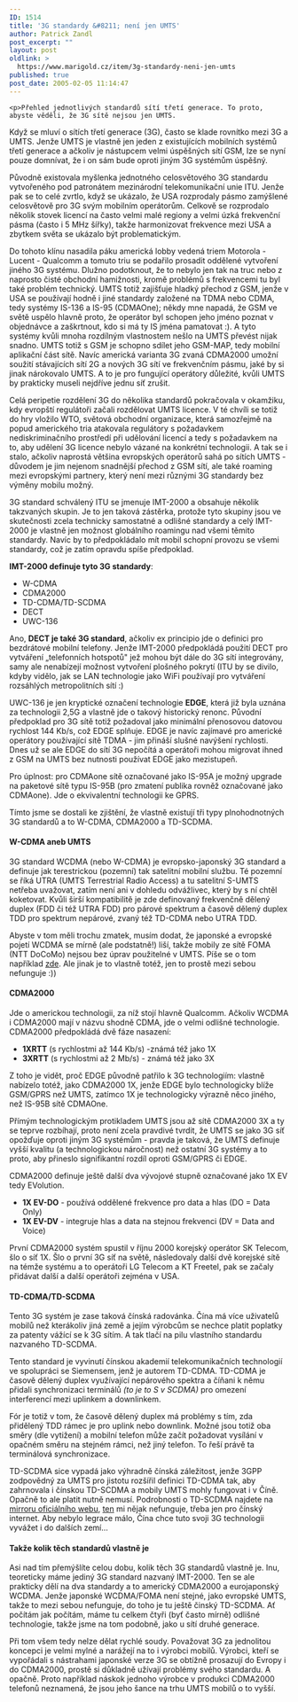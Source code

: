 ```yaml
---
ID: 1514
title: '3G standardy &#8211; není jen UMTS'
author: Patrick Zandl
post_excerpt: ""
layout: post
oldlink: >
  https://www.marigold.cz/item/3g-standardy-neni-jen-umts
published: true
post_date: 2005-02-05 11:14:47
---
```

	<p>Přehled jednotlivých standardů sítí třetí generace. To proto, abyste věděli, že 3G sítě nejsou jen UMTS.
</p>
<!--more-->	<p>Když se mluví o sítích třetí generace (3G),
často se klade rovnítko mezi 3G a UMTS. Jenže UMTS je vlastně jen jeden
z existujících mobilních systémů třetí generace a ačkoliv je nástupcem
velmi úspěšných sítí GSM, lze se nyní pouze domnívat, že i on sám bude
oproti jiným 3G systémům úspěšný. </p>
<p>Původně existovala myšlenka jednotného celosvětového 3G standardu
vytvořeného pod patronátem mezinárodní telekomunikační unie ITU. Jenže
pak se to celé zvrtlo, když se ukázalo, že USA rozprodaly pásmo
zamýšlené celosvětově pro 3G svým mobilním operátorům. Celkově se
rozprodalo několik stovek licencí na často velmi malé regiony a velmi
úzká frekvenční pásma (často i 5 MHz šířky), takže harmonizovat
frekvence mezi USA a zbytkem světa se ukázalo být problematickým. </p>
<p>Do tohoto klínu nasadila páku americká lobby vedená triem Motorola -
Lucent - Qualcomm a tomuto triu se podařilo prosadit oddělené vytvoření
jiného 3G systému. Dlužno podotknout, že to nebylo jen tak na truc nebo
z naprosto čisté obchodní hamižnosti, kromě problémů s frekvencemi tu
byl také problém technický. UMTS totiž zajišťuje hladký přechod z GSM,
jenže v USA se používají hodně i jiné standardy založené na TDMA nebo
CDMA, tedy systémy IS-136 a IS-95 (CDMAOne); někdy mne napadá, že GSM
ve světě uspělo hlavně proto, že operátor byl schopen jeho jméno poznat
v objednávce a zaškrtnout, kdo si má ty IS jména pamatovat :). A tyto
systémy kvůli mnoha rozdílným vlastnostem nešlo na UMTS převést nijak
snadno. UMTS totiž s GSM je schopno sdílet jeho GSM-MAP, tedy mobilní
aplikační část sítě. Navíc americká varianta 3G zvaná CDMA2000 umožní
soužití stávajících sítí 2G a nových 3G sítí ve frekvenčním pásmu, jaké
by si jinak nárokovalo UMTS. A to je pro fungující operátory důležité,
kvůli UMTS by prakticky museli nejdříve jednu síť zrušit. </p>
<p>Celá peripetie rozdělení 3G do několika standardů pokračovala v
okamžiku, kdy evropští regulátoři začali rozdělovat UMTS licence. V té
chvíli se totiž do hry vložilo WTO, světová obchodní organizace, která
samozřejmě na popud amerického tria atakovala regulátory s požadavkem
nediskriminačního prostředí při udělování licencí a tedy s požadavkem
na to, aby udělení 3G licence nebylo vázané na konkrétní technologii. A
tak se i stalo, ačkoliv naprostá většina evropských operátorů sahá po
sítích UMTS - důvodem je jim nejenom snadnější přechod z GSM sítí, ale
také roaming mezi evropskými partnery, který není mezi různými 3G
standardy bez výměny mobilu možný.</p>
<p>3G standard schválený ITU se jmenuje IMT-2000 a obsahuje několik
takzvaných skupin. Je to jen taková zástěrka, protože tyto skupiny jsou
ve skutečnosti zcela technicky samostatné a odlišné standardy a celý
IMT-2000 je vlastně jen možnost globálního roamingu nad všemi těmito
standardy. Navíc by to předpokládalo mít mobil schopní provozu se všemi
standardy, což je zatím opravdu spíše předpoklad. </p>
<p><strong>IMT-2000 definuje tyto 3G standardy</strong>:</p>
	<ul>
	<li>W-CDMA</li>
	<li>CDMA2000 </li>
	<li>TD-CDMA/TD-SCDMA </li>
	<li>DECT </li>
	<li>UWC-136</li>
	</ul>
	<p>Ano, <strong>DECT je také 3G standard</strong>, ačkoliv ex principio
jde o definici pro bezdrátové mobilní telefony. Jenže IMT-2000
předpokládá použití DECT pro vytváření „telefonních hotspotů" jež mohou
být dále do 3G sítí integrovány, samy ale nenabízejí možnost vytvoření
plošného pokrytí (ITU by se divilo, kdyby vidělo, jak se LAN
technologie jako WiFi používají pro vytváření rozsáhlých metropolitních
sítí :) </p>
<p>UWC-136 je jen kryptické označení technologie <strong>EDGE</strong>,
která již byla uznána za technologii 2,5G a vlastně jde o takový
historický renonc. Původní předpoklad pro 3G sítě totiž požadoval jako
minimální přenosovou datovou rychlost 144 Kb/s, což EDGE splňuje. EDGE
je navíc zajímavé pro americké operátory používající sítě TDMA - jim
přináší slušné navýšení rychlosti. Dnes už se ale EDGE do sítí 3G
nepočítá a operátoři mohou migrovat ihned z GSM na UMTS bez nutnosti
používat EDGE jako mezistupeň. </p>
<p>Pro úplnost: pro CDMAone sítě označované jako IS-95A je možný
upgrade na paketové sítě typu IS-95B (pro zmatení publika rovněž
označované jako CDMAone). Jde o ekvivalentní technologii ke GPRS. </p>
<p>Tímto jsme se dostali ke zjištění, že vlastně existují tři typy plnohodnotných 3G standardů a to W-CDMA, CDMA2000 a TD-SCDMA. </p>
	<h4>W-CDMA aneb UMTS</h4>
	<p>3G standard WCDMA (nebo W-CDMA) je evropsko-japonský 3G standard a
definuje jak terestrickou (pozemní) tak satelitní mobilní službu. Té
pozemní se říká UTRA (UMTS Terrestrial Radio Access) a tu satelitní
S-UMTS netřeba uvažovat, zatím není ani v dohledu odvážlivec, který by
s ní chtěl koketovat. Kvůli širší kompatibilitě je zde definovaný
frekvenčně dělený duplex (FDD či též UTRA FDD) pro párové spektrum a
časově dělený duplex TDD pro spektrum nepárové, zvaný též TD-CDMA nebo
UTRA TDD. </p>
<p>Abyste v tom měli trochu zmatek, musím dodat, že japonské a evropské
pojetí WCDMA se mírně (ale podstatně!) liší, takže mobily ze sítě FOMA
(NTT DoCoMo) nejsou bez úprav použitelné v UMTS. Píše se o tom
například <a href="http://specials.ft.com/understanding3g/FT30GGRLENC.html"  target="_blank">zde</a>. Ale jinak je to vlastně totéž, jen to prostě mezi sebou nefunguje :))</p>
	<h4>CDMA2000</h4>
	<p>Jde o americkou technologii, za níž stojí hlavně Qualcomm. Ačkoliv
WCDMA i CDMA2000 mají v názvu shodně CDMA, jde o velmi odlišné
technologie. CDMA2000 předpokládá dvě fáze nasazení: </p>
	<ul>
	<li><strong>1XRTT</strong> (s rychlostmi až 144 Kb/s) -známá též jako 1X</li>
	<li><strong>3XRTT</strong> (s rychlostmi až 2 Mb/s) - známá též jako 3X</li>
	</ul>
	<p>Z toho je vidět, proč EDGE původně patřilo k 3G technologiím:
vlastně nabízelo totéž, jako CDMA2000 1X, jenže EDGE bylo technologicky
blíže GSM/GPRS než UMTS, zatímco 1X je technologicky&nbsp;výrazně něco
jiného, než IS-95B sítě CDMAOne. </p>
<p>Přímým technologickým protikladem UMTS jsou až sítě CDMA2000 3X a ty
se teprve rozbíhají, proto není zcela pravdivé tvrdit, že UMTS se jako
3G síť opožďuje oproti jiným 3G systémům - pravda je taková, že UMTS
definuje vyšší kvalitu (a technologickou náročnost) než ostatní 3G
systémy a to proto, aby přineslo signifikantní rozdíl oproti GSM/GPRS
či EDGE. </p>
<p>CDMA2000 definuje ještě další dva vývojové stupně označované jako 1X EV tedy EVolution. </p>
	<ul>
	<li><strong>1X EV-DO</strong> - používá oddělené frekvence pro data a hlas (DO = Data Only)</li>
	<li><strong>1X EV-DV</strong> - integruje hlas a data na stejnou frekvenci (DV = Data and Voice)</li>
	</ul>
	<p>První CDMA2000 systém spustil v říjnu 2000 korejský operátor SK
Telecom, šlo o síť 1X. Šlo o první 3G síť na světě, následovaly další
dvě korejské sítě na témže systému a to operátoři LG Telecom a KT
Freetel, pak se začaly přidávat další a další operátoři zejména v USA. </p>
	<h4>TD-CDMA/TD-SCDMA </h4>
	<p>Tento 3G systém je zase taková čínská radovánka. Čína má více
uživatelů mobilů než kterákoliv jiná země a jejím výrobcům se nechce
platit poplatky za patenty vážící se k 3G sítím. A tak tlačí na pilu
vlastního standardu nazvaného TD-SCDMA. </p>
<p>Tento standard je vyvinutí čínskou akademií telekomunikačních
technologií ve spolupráci se Siemensem, jenž je autorem TD-CDMA.
TD-CDMA je časově dělený duplex využívající nepárového spektra a číňani
k němu přidali synchronizaci terminálů <em>(to je to S v SCDMA) </em>pro omezení interferencí mezi uplinkem a downlinkem. </p>
<p>Fór je totiž v tom, že časově dělený duplex má problémy s tím, zda
přidělený TDD rámec je pro uplink nebo downlink. Možné jsou totiž oba
směry (dle vytižení) a mobilní telefon může začít požadovat vysílání v
opačném směru na stejném rámci, než jiný telefon. To řeší právě ta
terminálová synchronizace. </p>
<p>TD-SCDMA sice vypadá jako výhradně čínská záležitost, jenže 3GPP
zodpovědný za UMTS pro jistotu rozšířil definici TD-CDMA tak, aby
zahrnovala i čínskou TD-SCDMA a mobily UMTS mohly fungovat i v Číně.
Opačně to ale platit nutně nemusí. Podrobnosti o TD-SCDMA najdete na <a href="http://www.geocities.com/tdscdma3g/" target="_blank">mirroru oficiálního webu</a>, <a href="http://www.tdscdma-forum.org/" target="_blank">ten</a>
mi nějak nefunguje, třeba jen pro čínský internet. Aby nebylo legrace
málo, Čína chce tuto svoji 3G technologii vyvážet i do dalších zemí...</p>
	<h4>Takže kolik těch standardů vlastně je</h4>
	<p>Asi nad tím přemýšlíte celou dobu, kolik těch 3G standardů vlastně
je. Inu, teoreticky máme jediný 3G standard nazvaný IMT-2000. Ten se
ale prakticky dělí na dva standardy a to americký CDMA2000 a
eurojaponský WCDMA. Jenže japonské WCDMA/FOMA není stejné, jako
evropské UMTS, takže to mezi sebou nefunguje, do toho je tu ještě
činský TD-SCDMA. Ať počítám jak počítám, máme tu celkem čtyři (byť
často mírně) odlišné technologie, takže jsme na tom podobně, jako u
sítí druhé generace. </p>
<p>Při tom všem tedy nelze dělat rychlé soudy. Považovat 3G za
jednolitou koncepci je velmi mylné a narážejí na to i výrobci mobilů.
Výrobci, kteří se vypořádali s nástrahami japonské verze 3G se obtížně
prosazují do Evropy i do CDMA2000, prostě si důkladně užívají problémy
svého standardu. A opačně. Proto například náskok jednoho výrobce v
produkci CDMA2000 telefonů neznamená, že jsou jeho šance na trhu UMTS
mobilů o to vyšší. </p>